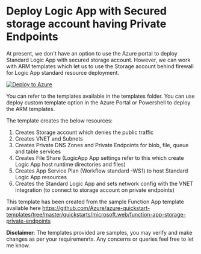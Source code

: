 # Deploy Logic App with Secured storage account having Private Endpoints


At present, we don't have an option to use the Azure portal to deploy Standard Logic App with secured storage account. However, we can work with ARM templates which let us to use the Storage account behind firewall for Logic App standard resource deployment.

 [![Deploy to Azure](https://aka.ms/deploytoazurebutton)](https://github.dev/karpikpl/LogicApp-deployment-with-Secure-Storage/blob/main/templates/DeployResources.json)

You can refer to the templates available in the templates folder. You can use deploy custom template option in the Azure Portal or Powershell to deploy the ARM templates.

The template creates the below resources:
1. Creates Storage account which denies the public traffic
2. Creates VNET and Subnets
3. Creates Private DNS Zones and Private Endpoints for blob, file, queue and table services
4. Creates File Share (LogicApp App settings refer to this which create Logic App host runtime directories and files)
5. Creates App Service Plan (Workflow standard -WS1) to host Standard Logic App resources
6. Creates the Standard Logic App and sets network config with the VNET integration (to connect to storage account on private endpoints)

This template has been created from the sample Function App template available here https://github.com/Azure/azure-quickstart-templates/tree/master/quickstarts/microsoft.web/function-app-storage-private-endpoints

**Disclaimer**: The templates provided are samples, you may verify and make changes as per your requiremenrts. Any concerns or queries feel free to let me know.

